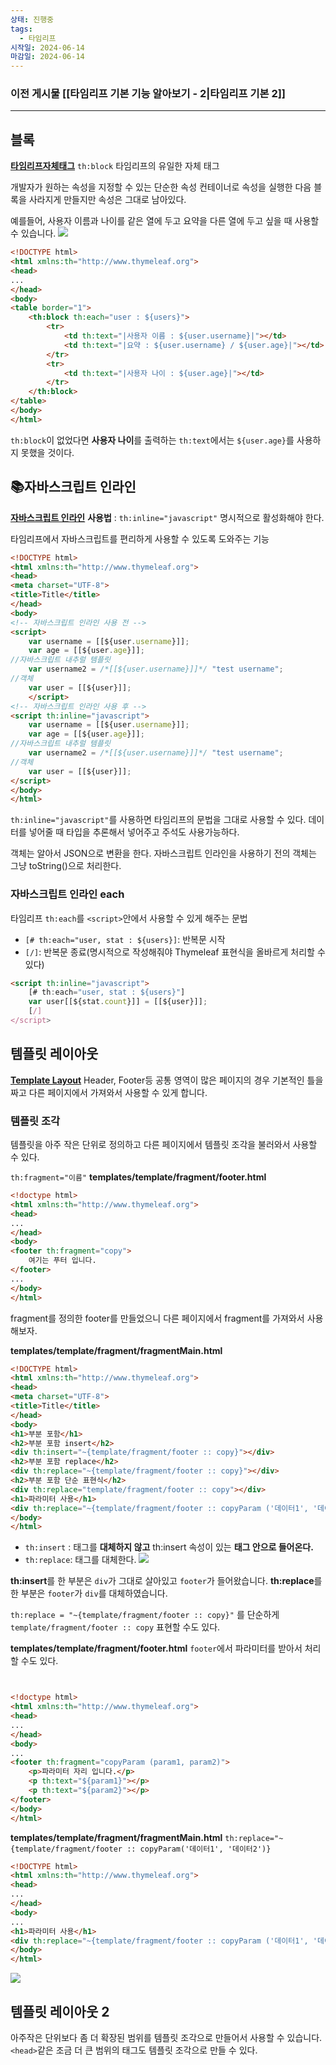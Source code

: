 ```yaml
---
상태: 진행중
tags:
  - 타임리프
시작일: 2024-06-14
마감일: 2024-06-14
---
```

### 이전 게시물 [[타임리프 기본 기능 알아보기 - 2|타임리프 기본 2]]
---
## 블록
**[타임리프자체태그](https://www.thymeleaf.org/doc/tutorials/3.0/usingthymeleaf.html#synthetic-thblock-tag)**
`th:block` 타임리프의 유일한 자체 태그

개발자가 원하는 속성을 지정할 수 있는 단순한 속성 컨테이너로 속성을 실행한 다음 블록을 사라지게 만들지만 속성은 그대로 남아있다.

예를들어, 사용자 이름과 나이를 같은 열에 두고 요약을 다른 열에 두고 싶을 때 사용할 수 있습니다.
![](https://i.imgur.com/0ORKAJL.png)

```html
<!DOCTYPE html>  
<html xmlns:th="http://www.thymeleaf.org">  
<head>  
...
</head>  
<body>  
<table border="1">  
	<th:block th:each="user : ${users}">  
		<tr>  
			<td th:text="|사용자 이름 : ${user.username}|"></td>  
			<td th:text="|요약 : ${user.username} / ${user.age}|"></td>  
		</tr>  
		<tr>  
			<td th:text="|사용자 나이 : ${user.age}|"></td>  
		</tr>  
	</th:block>  
</table>  
</body>  
</html>
```

`th:block`이 없었다면 **사용자 나이**를 출력하는 `th:text`에서는 `${user.age}`를 사용하지 못했을 것이다.

## 📚자바스크립트 인라인
**[자바스크립트 인라인](https://www.thymeleaf.org/doc/tutorials/3.0/usingthymeleaf.html#javascript-inlining)**
**사용법** : `th:inline="javascript"` 명시적으로 활성화해야 한다.

타임리프에서 자바스크립트를 편리하게 사용할 수 있도록 도와주는 기능

```html
<!DOCTYPE html>  
<html xmlns:th="http://www.thymeleaf.org">  
<head>  
<meta charset="UTF-8">  
<title>Title</title>  
</head>  
<body>  
<!-- 자바스크립트 인라인 사용 전 -->  
<script>  
	var username = [[${user.username}]];  
	var age = [[${user.age}]];  
//자바스크립트 내추럴 템플릿  
	var username2 = /*[[${user.username}]]*/ "test username";  
//객체  
	var user = [[${user}]];  
	</script>  
<!-- 자바스크립트 인라인 사용 후 -->  
<script th:inline="javascript">  
	var username = [[${user.username}]];  
	var age = [[${user.age}]];  
//자바스크립트 내추럴 템플릿  
	var username2 = /*[[${user.username}]]*/ "test username";  
//객체  
	var user = [[${user}]];  
</script>  
</body>  
</html>
```

`th:inline="javascript"`를 사용하면 타임리프의 문법을 그대로 사용할 수 있다. 
데이터를 넣어줄 때 타입을 추론해서 넣어주고 주석도 사용가능하다.

객체는 알아서 JSON으로 변환을 한다. 자바스크립트 인라인을 사용하기 전의 객체는 그냥 toString()으로 처리한다.

### 자바스크립트 인라인 each
타임리프 `th:each`를 `<script>`안에서 사용할 수 있게 해주는 문법
- `[# th:each="user, stat : ${users}]`: 반복문 시작  
- `[/]`: 반복문 종료(명시적으로 작성해줘야 Thymeleaf 표현식을 올바르게 처리할 수 있다)

```html
<script th:inline="javascript">  
	[# th:each="user, stat : ${users}"]  
	var user[[${stat.count}]] = [[${user}]];  
	[/]  
</script>
```

## 템플릿 레이아웃
**[Template Layout](https://www.thymeleaf.org/doc/tutorials/3.0/usingthymeleaf.html#template-layout)**
Header, Footer등 공통 영역이 많은 페이지의 경우 기본적인 틀을 짜고 다른 페이지에서 가져와서 사용할 수 있게 합니다.

### 템플릿 조각
템플릿을 아주 작은 단위로 정의하고 다른 페이지에서 템플릿 조각을 불러와서 사용할 수 있다.

`th:fragment="이름"` 
**templates/template/fragment/footer.html**
```html
<!doctype html>  
<html xmlns:th="http://www.thymeleaf.org">  
<head>  
...
</head>  
<body>  
<footer th:fragment="copy">  
	여기는 푸터 입니다.  
</footer>  
...
</body>  
</html>
```

fragment를 정의한 footer를 만들었으니 다른 페이지에서 fragment를 가져와서 사용해보자.

**templates/template/fragment/fragmentMain.html**
```html
<!DOCTYPE html>  
<html xmlns:th="http://www.thymeleaf.org">  
<head>  
<meta charset="UTF-8">  
<title>Title</title>  
</head>  
<body>  
<h1>부분 포함</h1>  
<h2>부분 포함 insert</h2>  
<div th:insert="~{template/fragment/footer :: copy}"></div>  
<h2>부분 포함 replace</h2>  
<div th:replace="~{template/fragment/footer :: copy}"></div>
<h2>부분 포함 단순 표현식</h2>  
<div th:replace="template/fragment/footer :: copy"></div>  
<h1>파라미터 사용</h1>  
<div th:replace="~{template/fragment/footer :: copyParam ('데이터1', '데이터2')}"></div>  
</body>  
</html>
```

- `th:insert` : 태그를 **대체하지 않고** th:insert 속성이 있는 **태그 안으로 들어온다.**
- `th:replace`: 태그를 대체한다. 
![](https://i.imgur.com/tGp4C1K.png)

**th:insert**를 한 부분은 `div`가 그대로 살아있고 `footer`가 들어왔습니다.
**th:replace**를 한 부분은 `footer`가 `div`를 대체하였습니다.

`th:replace = "~{template/fragment/footer :: copy}"` 를 단순하게 `template/fragment/footer :: copy` 표현할 수도 있다.

**templates/template/fragment/footer.html**
`footer`에서 파라미터를 받아서 처리할 수도 있다.
```html


<!doctype html>  
<html xmlns:th="http://www.thymeleaf.org">  
<head>  
...
</head>  
<body>  
...
<footer th:fragment="copyParam (param1, param2)">  
	<p>파라미터 자리 입니다.</p>  
	<p th:text="${param1}"></p>  
	<p th:text="${param2}"></p>  
</footer>  
</body>  
</html>
```

**templates/template/fragment/fragmentMain.html**
`th:replace="~{template/fragment/footer :: copyParam('데이터1', '데이터2')}`
```html
<!DOCTYPE html>  
<html xmlns:th="http://www.thymeleaf.org">  
<head>  
...
</head>  
<body>  
...
<h1>파라미터 사용</h1>  
<div th:replace="~{template/fragment/footer :: copyParam ('데이터1', '데이터2')}"></div>  
</body>  
</html>
```

![](https://i.imgur.com/k0UEzmG.png)
## 템플릿 레이아웃 2
아주작은 단위보다 좀 더 확장된 범위를 템플릿 조각으로 만들어서 사용할 수 있습니다.
`<head>`같은 조금 더 큰 범위의 태그도 템플릿 조각으로 만들 수 있다.

